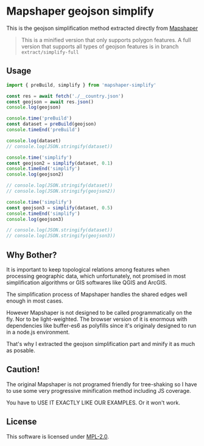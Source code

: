# Mapshaper geojson simplify

This is the geojson simplification method extracted directly from [Mapshaper](https://github.com/mbloch/mapshaper)

> This is a minified version that only supports polygon features. A full version that supports all types of geojson features is in branch `extract/simplify-full`

## Usage

```javascript
import { preBuild, simplify } from 'mapshaper-simplify'

const res = await fetch('./__country.json')
const geojson = await res.json()
console.log(geojson)

console.time('preBuild')
const dataset = preBuild(geojson)
console.timeEnd('preBuild')

console.log(dataset)
// console.log(JSON.stringify(dataset))

console.time('simplify')
const geojson2 = simplify(dataset, 0.1)
console.timeEnd('simplify')
console.log(geojson2)

// console.log(JSON.stringify(dataset))
// console.log(JSON.stringify(geojson2))

console.time('simplify')
const geojson3 = simplify(dataset, 0.5)
console.timeEnd('simplify')
console.log(geojson3)

// console.log(JSON.stringify(dataset))
// console.log(JSON.stringify(geojson3))
```

## Why Bother?

It is important to keep topological relations among features when processing geographic data, which
unfortunately, not promised in most simplification algorithms or GIS softwares like QGIS and ArcGIS.

The simplification process of Mapshaper handles the shared edges well enough in most cases.

However Mapshaper is not designed to be called programmatically on the fly.
Nor to be light-weighted. The browser version of it is enormous with dependencies like
buffer-es6 as polyfills since it's originaly designed to run in a node.js environment.

That's why I extracted the geojson simplification part and minify it as much as posable.

## Caution!

The original Mapshaper is not programed friendly for tree-shaking so I have to use some very progressive
minification method including JS coverage.

You have to USE IT EXACTLY LIKE OUR EXAMPLES. Or it won't work.

## License

This software is licensed under [MPL-2.0](https://www.mozilla.org/en-US/MPL/2.0/).
